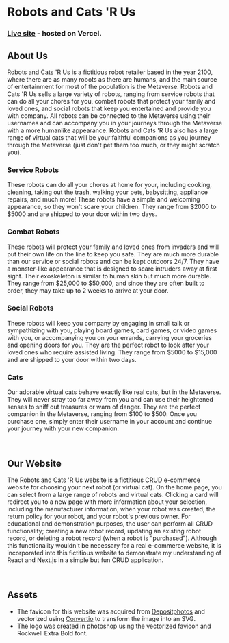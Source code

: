 # **Robots and Cats 'R Us**
### [Live site](https://2d-side-scroller.netlify.app/) - hosted on Vercel.
## **About Us**
Robots and Cats 'R Us is a fictitious robot retailer based in the year 2100, where there are as many robots as there are humans, and the main source of entertainment for most of the population is the Metaverse. Robots and Cats 'R Us sells a large variety of robots, ranging from service robots that can do all your chores for you, combat robots that protect your family and loved ones, and social robots that keep you entertained and provide you with company. All robots can be connected to the Metaverse using their usernames and can accompany you in your journeys through the Metaverse with a more humanlike appearance. Robots and Cats 'R Us also has a large range of virtual cats that will be your faithful companions as you journey through the Metaverse (just don't pet them too much, or they might scratch you). 
### **Service Robots**
These robots can do all your chores at home for your, including cooking, cleaning, taking out the trash, walking your pets, babysitting, appliance repairs, and much more! These robots have a simple and welcoming appearance, so they won't scare your children. They range from $2000 to $5000 and are shipped to your door within two days.
### **Combat Robots**
These robots will protect your family and loved ones from invaders and will put their own life on the line to keep you safe. They are much more durable than our service or social robots and can be kept outdoors 24/7. They have a monster-like appearance that is designed to scare intruders away at first sight. Their exoskeleton is similar to human skin but much more durable. They range from $25,000 to $50,000, and since they are often built to order, they may take up to 2 weeks to arrive at your door.
### **Social Robots**
These robots will keep you company by engaging in small talk or sympathizing with you, playing board games, card games, or video games with you, or accompanying you on your errands, carrying your groceries and opening doors for you. They are the perfect robot to look after your loved ones who require assisted living. They range from $5000 to $15,000 and are shipped to your door within two days. 
### **Cats**
Our adorable virtual cats behave exactly like real cats, but in the Metaverse. They will never stray too far away from you and can use their heightened senses to sniff out treasures or warn of danger. They are the perfect companion in the Metaverse, ranging from $100 to $500. Once you purchase one, simply enter their username in your account and continue your journey with your new companion.

<br/>

## **Our Website**
The Robots and Cats 'R Us website is a fictitious CRUD e-commerce website for choosing your next robot (or virtual cat). On the home page, you can select from a large range of robots and virtual cats. Clicking a card will redirect you to a new page with more information about your selection, including the manufacturer information, when your robot was created, the return policy for your robot, and your robot's previous owner. For educational and demonstration purposes, the user can perform all CRUD functionality; creating a new robot record, updating an existing robot record, or deleting a robot record (when a robot is "purchased"). Although this functionality wouldn't be necessary for a real e-commerce website, it is incorporated into this fictitious website to demonstrate my understanding of React and Next.js in a simple but fun CRUD application. 

<br/>

## **Assets**
- The favicon for this website was acquired from [Depositphotos](https://depositphotos.com/vector-images/robot-logo.html) and vectorized using [Convertio](https://convertio.co/) to transform the image into an SVG. 
- The logo was created in photoshop using the vectorized favicon and Rockwell Extra Bold font.
